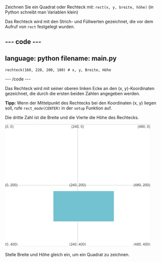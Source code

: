 Zeichnen Sie ein Quadrat oder Rechteck mit: `rect(x, y, breite, höhe)` (in Python schreibt man Variablen klein)

Das Rechteck wird mit den Strich- und Füllwerten gezeichnet, die vor dem Aufruf von `rect` festgelegt wurden.

--- code ---
---
language: python
filename: main.py
---

    rechteck(160, 220, 200, 100) # x, y, Breite, Höhe

--- /code ---

Das Rechteck wird mit seiner oberen linken Ecke an den (x, y)-Koordinaten gezeichnet, die durch die ersten beiden Zahlen angegeben werden.

**Tipp:** Wenn der Mittelpunkt des Rechtecks bei den Koordinaten (x, y) liegen soll, rufe `rect_mode(CENTER)` in der `setup` Funktion auf.

Die dritte Zahl ist die Breite und die Vierte die Höhe des Rechtecks.

![Der Ausgabebereich zeigt ein Rechteck, welches an dem Mittelpunkt x 160, y 220 zentriert ist. Es hat die Breite 200 und Höhe 100](images/example.png)

Stelle Breite und Höhe gleich ein, um ein Quadrat zu zeichnen.

